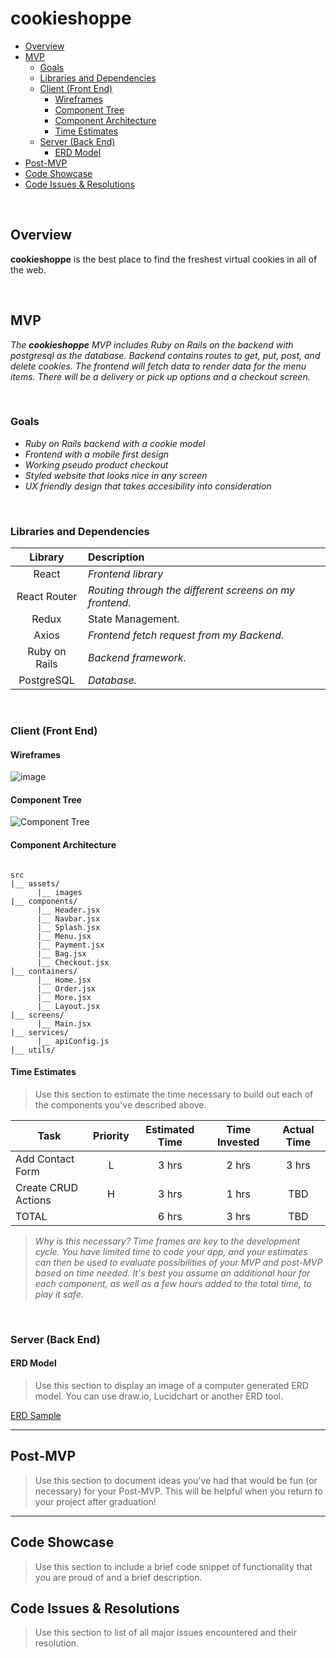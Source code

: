 # cookieshoppe

- [Overview](#overview)
- [MVP](#mvp)
  - [Goals](#goals)
  - [Libraries and Dependencies](#libraries-and-dependencies)
  - [Client (Front End)](#client-front-end)
    - [Wireframes](#wireframes)
    - [Component Tree](#component-tree)
    - [Component Architecture](#component-architecture)
    - [Time Estimates](#time-estimates)
  - [Server (Back End)](#server-back-end)
    - [ERD Model](#erd-model)
- [Post-MVP](#post-mvp)
- [Code Showcase](#code-showcase)
- [Code Issues & Resolutions](#code-issues--resolutions)

<br>

## Overview

**cookieshoppe** is the best place to find the freshest virtual cookies in all of the web.

<br>

## MVP

_The **cookieshoppe** MVP includes Ruby on Rails on the backend with postgresql as the database. Backend contains routes to get, put, post, and delete cookies. The frontend will fetch data to render data for the menu items. There will be a delivery or pick up options and a checkout screen._

<br>

### Goals

- _Ruby on Rails backend with a cookie model_
- _Frontend with a mobile first design_
- _Working pseudo product checkout_
- _Styled website that looks nice in any screen_
- _UX friendly design that takes accesibility into consideration_

<br>

### Libraries and Dependencies

|    Library    | Description                                             |
| :-----------: | :------------------------------------------------------ |
|     React     | _Frontend library_                                      |
| React Router  | _Routing through the different screens on my frontend._ |
|     Redux     | State Management.                                       |
|     Axios     | _Frontend fetch request from my Backend._               |
| Ruby on Rails | _Backend framework._                                    |
|  PostgreSQL   | _Database._                                             |

<br>

### Client (Front End)

#### Wireframes

![image](./wireframe.png)

#### Component Tree

![Component Tree](./component.png)

#### Component Architecture

```structure

src
|__ assets/
      |__ images
|__ components/
      |__ Header.jsx
      |__ Navbar.jsx
      |__ Splash.jsx
      |__ Menu.jsx
      |__ Payment.jsx
      |__ Bag.jsx
      |__ Checkout.jsx
|__ containers/
      |__ Home.jsx
      |__ Order.jsx
      |__ More.jsx
      |__ Layout.jsx
|__ screens/
      |__ Main.jsx
|__ services/
      |__ apiConfig.js
|__ utils/

```

#### Time Estimates

> Use this section to estimate the time necessary to build out each of the components you've described above.

| Task                | Priority | Estimated Time | Time Invested | Actual Time |
| ------------------- | :------: | :------------: | :-----------: | :---------: |
| Add Contact Form    |    L     |     3 hrs      |     2 hrs     |    3 hrs    |
| Create CRUD Actions |    H     |     3 hrs      |     1 hrs     |     TBD     |
| TOTAL               |          |     6 hrs      |     3 hrs     |     TBD     |

> _Why is this necessary? Time frames are key to the development cycle. You have limited time to code your app, and your estimates can then be used to evaluate possibilities of your MVP and post-MVP based on time needed. It's best you assume an additional hour for each component, as well as a few hours added to the total time, to play it safe._

<br>

### Server (Back End)

#### ERD Model

> Use this section to display an image of a computer generated ERD model. You can use draw.io, Lucidchart or another ERD tool.

[ERD Sample](https://drive.google.com/file/d/1kLyQTZqfcA4jjKWQexfEkG2UspyclK8Q/view)
<br>

---

## Post-MVP

> Use this section to document ideas you've had that would be fun (or necessary) for your Post-MVP. This will be helpful when you return to your project after graduation!

---

## Code Showcase

> Use this section to include a brief code snippet of functionality that you are proud of and a brief description.

## Code Issues & Resolutions

> Use this section to list of all major issues encountered and their resolution.
